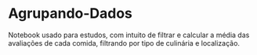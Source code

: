 # Agrupando-Dados

Notebook usado para estudos, com intuito de filtrar e calcular a média das avaliações de cada comida, filtrando por tipo de culinária e localização.
